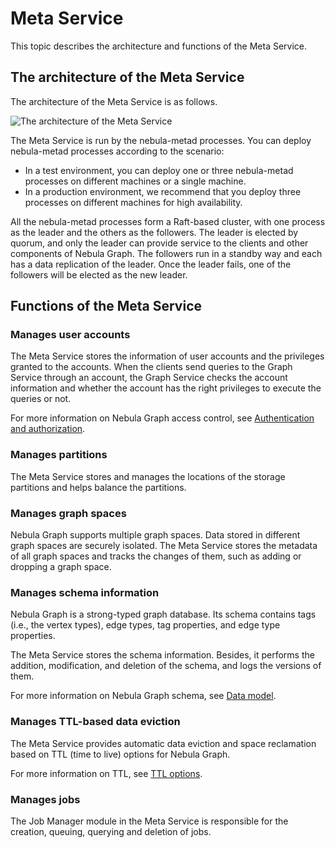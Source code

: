 # Meta Service

This topic describes the architecture and functions of the Meta Service.

## The architecture of the Meta Service

The architecture of the Meta Service is as follows.

![The architecture of the Meta Service](https://docs-cdn.nebula-graph.com.cn/docs-2.0/1.introduction/2.nebula-graph-architecture/meta-architecture1.png)

The Meta Service is run by the nebula-metad processes. You can deploy nebula-metad processes according to the scenario:

* In a test environment, you can deploy one or three nebula-metad processes on different machines or a single machine.
* In a production environment, we recommend that you deploy three processes on different machines for high availability.

All the nebula-metad processes form a Raft-based cluster, with one process as the leader and the others as the followers.
The leader is elected by quorum, and only the leader can provide service to the clients and other components of Nebula Graph. The followers run in a standby way and each has a data replication of the leader. Once the leader fails, one of the followers will be elected as the new leader.

## Functions of the Meta Service

### Manages user accounts

The Meta Service stores the information of user accounts and the privileges granted to the accounts. When the clients send queries to the Graph Service through an account, the Graph Service checks the account information and whether the account has the right privileges to execute the queries or not.

For more information on Nebula Graph access control, see [Authentication and authorization](../../7.data-security/1.authentication/1.authentication.md).

### Manages partitions

The Meta Service stores and manages the locations of the storage partitions and helps balance the partitions.

### Manages graph spaces

Nebula Graph supports multiple graph spaces. Data stored in different graph spaces are securely isolated. The Meta Service stores the metadata of all graph spaces and tracks the changes of them, such as adding or dropping a graph space.

### Manages schema information

Nebula Graph is a strong-typed graph database. Its schema contains tags (i.e., the vertex types), edge types, tag properties, and edge type properties.

The Meta Service stores the schema information. Besides, it performs the addition, modification, and deletion of the schema, and logs the versions of them.

For more information on Nebula Graph schema, see [Data model](../2.data-model.md).

### Manages TTL-based data eviction

The Meta Service provides automatic data eviction and space reclamation based on TTL (time to live) options for Nebula Graph.

For more information on TTL, see [TTL options](../../3.ngql-guide/8.clauses-and-options/ttl-options.md).

### Manages jobs

The Job Manager module in the Meta Service is responsible for the creation, queuing, querying and deletion of jobs.
